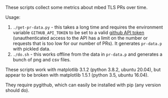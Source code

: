 These scripts collect some metrics about mbed TLS PRs over time.

Usage:

1. `./get-pr-data.py` - this takes a long time and requires the environment
   variable `GITHUB_API_TOKEN` to be set to a valid [github API
token](https://help.github.com/en/github/authenticating-to-github/creating-a-personal-access-token) (unauthenticated access to the API has a limit on the number or requests that is too low for our number of PRs). It generates `pr-data.p` with pickled data.
2. `./do.sh` - this works offline from the data in `pr-data.p` and generates a
   bunch of png and csv files.

These scripts work with matplotlib 3.1.2 (python 3.8.2, ubuntu 20.04), but
appear to be broken with matplotlib 1.5.1 (python 3.5, ubuntu 16.04).

They require pygithub, which can easily be installed with pip (any version
should do).
